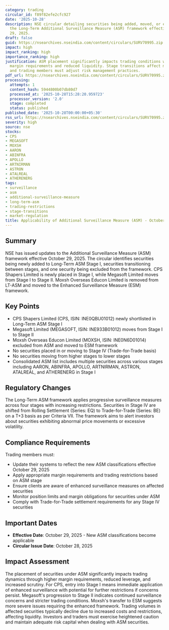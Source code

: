 ```yaml
---
category: trading
circular_id: f89f82efe2cfc927
date: '2025-10-28'
description: NSE circular detailing securities being added, moved, or excluded from
  the Long-Term Additional Surveillance Measure (ASM) framework effective October
  29, 2025.
draft: false
guid: https://nsearchives.nseindia.com/content/circulars/SURV70995.zip
impact: high
impact_ranking: high
importance_ranking: high
justification: ASM placement significantly impacts trading conditions with increased
  margin requirements and reduced liquidity. Stage transitions affect multiple securities
  and trading members must adjust risk management practices.
pdf_url: https://nsearchives.nseindia.com/content/circulars/SURV70995.zip
processing:
  attempts: 1
  content_hash: 5944800b07db80d7
  processed_at: '2025-10-28T15:28:20.959723'
  processor_version: '2.0'
  stage: completed
  status: published
published_date: '2025-10-28T00:00:00+05:30'
rss_url: https://nsearchives.nseindia.com/content/circulars/SURV70995.zip
severity: high
source: nse
stocks:
- CPS
- MEGASOFT
- MOXSH
- AARON
- ABINFRA
- APOLLO
- ARTNIRMAN
- ASTRON
- ATALREAL
- ATHERENERG
tags:
- surveillance
- asm
- additional-surveillance-measure
- long-term-asm
- trading-restrictions
- stage-transitions
- market-regulation
title: Applicability of Additional Surveillance Measure (ASM) - October 29, 2025
---
```


## Summary

NSE has issued updates to the Additional Surveillance Measure (ASM) framework effective October 29, 2025. The circular identifies securities being newly added to Long-Term ASM Stage I, securities transitioning between stages, and one security being excluded from the framework. CPS Shapers Limited is newly placed in Stage I, while Megasoft Limited moves from Stage I to Stage II. Moxsh Overseas Educon Limited is removed from LT-ASM and moved to the Enhanced Surveillance Measure (ESM) framework.

## Key Points

- CPS Shapers Limited (CPS, ISIN: INE0QBU01012) newly shortlisted in Long-Term ASM Stage I
- Megasoft Limited (MEGASOFT, ISIN: INE933B01012) moves from Stage I to Stage II
- Moxsh Overseas Educon Limited (MOXSH, ISIN: INE0N6D01014) excluded from ASM and moved to ESM framework
- No securities placed in or moving to Stage IV (Trade-for-Trade basis)
- No securities moving from higher stages to lower stages
- Consolidated ASM list includes multiple securities across various stages including AARON, ABINFRA, APOLLO, ARTNIRMAN, ASTRON, ATALREAL, and ATHERENERG in Stage I

## Regulatory Changes

The Long-Term ASM framework applies progressive surveillance measures across four stages with increasing restrictions. Securities in Stage IV are shifted from Rolling Settlement (Series: EQ) to Trade-for-Trade (Series: BE) on a T+3 basis as per Criteria VII. The framework aims to alert investors about securities exhibiting abnormal price movements or excessive volatility.

## Compliance Requirements

Trading members must:
- Update their systems to reflect the new ASM classifications effective October 29, 2025
- Apply appropriate margin requirements and trading restrictions based on ASM stage
- Ensure clients are aware of enhanced surveillance measures on affected securities
- Monitor position limits and margin obligations for securities under ASM
- Comply with Trade-for-Trade settlement requirements for any Stage IV securities

## Important Dates

- **Effective Date**: October 29, 2025 - New ASM classifications become applicable
- **Circular Issue Date**: October 28, 2025

## Impact Assessment

The placement of securities under ASM significantly impacts trading dynamics through higher margin requirements, reduced leverage, and increased scrutiny. For CPS, entry into Stage I means immediate application of enhanced surveillance with potential for further restrictions if concerns persist. Megasoft's progression to Stage II indicates continued surveillance concerns and stricter trading conditions. Moxsh's transfer to ESM suggests more severe issues requiring the enhanced framework. Trading volumes in affected securities typically decline due to increased costs and restrictions, affecting liquidity. Investors and traders must exercise heightened caution and maintain adequate risk capital when dealing with ASM securities.